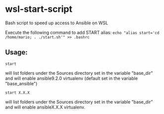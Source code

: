 # wsl-start-script

Bash script to speed up access to Ansible on WSL

Execute the following command to add START alias:
`echo "alias start='cd /home/mario; . ./start.sh'" >> .bashrc`

## Usage:

`start`

will list folders under the Sources directory set in the variable "base_dir"
and will enable ansible9.2.0 virtualenv (default set in the variable "base_ansible")

`start X.X.X`

will list folders under the Sources directory set in the variable "base_dir"
and will enable ansibleX.X.X virtualenv.